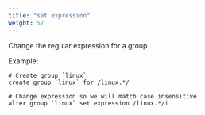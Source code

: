 ```yaml
---
title: "set expression"
weight: 57
---
```


Change the regular expression for a group.

Example:

	# Create group `linux`
	create group `linux` for /linux.*/

	# Change expression so we will match case insensitive
	alter group `linux` set expression /linux.*/i
